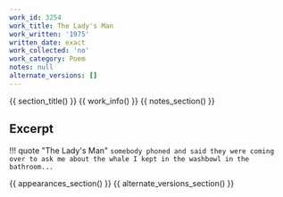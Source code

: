 ```yaml
---
work_id: 3254
work_title: The Lady's Man
work_written: '1975'
written_date: exact
work_collected: 'no'
work_category: Poem
notes: null
alternate_versions: []
---
```


{{ section_title() }}
{{ work_info() }}
{{ notes_section() }}
## Excerpt
!!! quote "The Lady's Man"
    ```
    somebody phoned and said they were
    coming over to ask me about the
    whale I kept in the washbowl in the
    bathroom...
    ```

{{ appearances_section() }}
{{ alternate_versions_section() }}